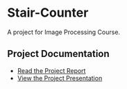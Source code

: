 # Stair-Counter
A project for Image Processing Course.

## Project Documentation

- [Read the Project Report](info/Project_Report.pdf)
- [View the Project Presentation](info/Project_presentation.pdf)
